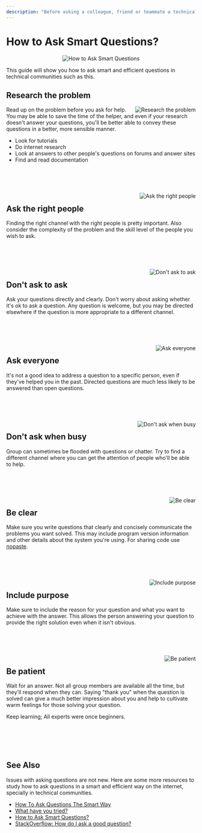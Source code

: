 ```yaml
---
description: "Before asking a colleague, friend or teammate a technical/development question make sure you do some research and study your issue on your own first."
---
```


# How to Ask Smart Questions?

<div align="center">
    <img src="https://raw.githubusercontent.com/php-earth/assets/master/images/community/smart-questions/1.png" alt="How to Ask Smart Questions">
</div>

This guide will show you how to ask smart and efficient questions in technical
communities such as this.

## Research the problem

<div style="float:right">
    <img src="https://raw.githubusercontent.com/php-earth/assets/master/images/community/smart-questions/2.png" alt="Research the problem">
</div>

Read up on the problem before you ask for help. You may be able to save the time
of the helper, and even if your research doesn't answer your questions, you'll be
better able to convey these questions in a better, more sensible manner.

* Look for tutorials
* Do internet research
* Look at answers to other people's questions on forums and answer sites
* Find and read documentation

<br><br><br>
<div style="clear:both"></div>

<div style="float:right">
    <img src="https://raw.githubusercontent.com/php-earth/assets/master/images/community/smart-questions/3.png" alt="Ask the right people">
</div>

## Ask the right people

Finding the right channel with the right people is pretty important. Also consider
the complexity of the problem and the skill level of the people you wish to ask.

<br><br><br>
<div style="clear:both"></div>

<div style="float:right">
    <img src="https://raw.githubusercontent.com/php-earth/assets/master/images/community/smart-questions/1.png" alt="Don't ask to ask">
</div>

## Don't ask to ask

Ask your questions directly and clearly. Don't worry about asking whether it's ok
to ask a question. Any question is welcome, but you may be directed elsewhere if
the question is more appropriate to a different channel.

<br><br><br>
<div style="clear:both"></div>

<div style="float:right">
    <img src="https://raw.githubusercontent.com/php-earth/assets/master/images/community/smart-questions/5.png" alt="Ask everyone">
</div>

## Ask everyone

It's not a good idea to address a question to a specific person, even if they've
helped you in the past. Directed questions are much less likely to be answered
than open questions.

<br><br><br>
<div style="clear:both"></div>

<div style="float:right">
    <img src="https://raw.githubusercontent.com/php-earth/assets/master/images/community/smart-questions/6.png" alt="Don't ask when busy">
</div>

## Don't ask when busy

Group can sometimes be flooded with questions or chatter. Try to find a different
channel where you can get the attention of people who'll be able to help.

<br><br><br>
<div style="clear:both"></div>

<div style="float:right">
    <img src="https://raw.githubusercontent.com/php-earth/assets/master/images/community/smart-questions/7.png" alt="Be clear">
</div>

## Be clear

Make sure you write questions that clearly and concisely communicate the problems
you want solved. This may include program version information and other details
about the system you're using. For sharing code use [nopaste](/interop/nopaste.md).

<br><br><br>
<div style="clear:both"></div>

<div style="float:right">
    <img src="https://raw.githubusercontent.com/php-earth/assets/master/images/community/smart-questions/8.png" alt="Include purpose">
</div>

## Include purpose

Make sure to include the reason for your question and what you want to achieve
with the answer. This allows the person answering your question to provide the
right solution even when it isn't obvious.

<br><br><br>
<div style="clear:both"></div>

<div style="float:right">
    <img src="https://raw.githubusercontent.com/php-earth/assets/master/images/community/smart-questions/9.png" alt="Be patient">
</div>

## Be patient

Wait for an answer. Not all group members are available all the time, but they'll
respond when they can. Saying "thank you" when the question is solved can give a
much better impression about you and help to cultivate warm feelings for those
solving your question.

Keep learning; All experts were once beginners.

<br><br><br>
<div style="clear:both"></div>

## See Also

Issues with asking questions are not new. Here are some more resources to study
how to ask questions in a smart and efficient way on the internet, specially in
technical communities.

* [How To Ask Questions The Smart Way](http://catb.org/~esr/faqs/smart-questions.html)
* [What have you tried?](http://mattgemmell.com/what-have-you-tried/)
* [How to Ask Smart Questions?](http://doctormo.org/2010/07/23/asking-smart-questions/)
* [StackOverflow: How do I ask a good question?](http://stackoverflow.com/help/how-to-ask)
